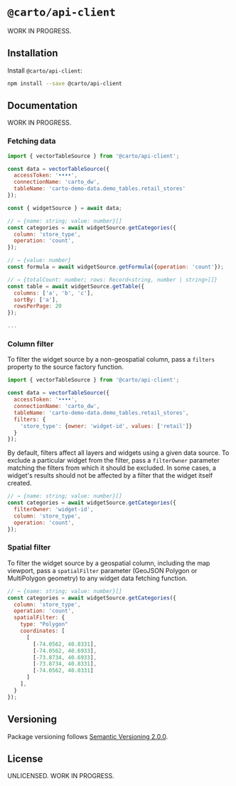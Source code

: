# `@carto/api-client`

WORK IN PROGRESS.

## Installation

Install `@carto/api-client`:

```bash
npm install --save @carto/api-client
```

## Documentation

WORK IN PROGRESS.

### Fetching data

```javascript
import { vectorTableSource } from '@carto/api-client';

const data = vectorTableSource({
  accessToken: '••••',
  connectionName: 'carto_dw',
  tableName: 'carto-demo-data.demo_tables.retail_stores'
});

const { widgetSource } = await data;

// → {name: string; value: number}[]
const categories = await widgetSource.getCategories({
  column: 'store_type',
  operation: 'count',
});

// → {value: number}
const formula = await widgetSource.getFormula({operation: 'count'});

// → {totalCount: number; rows: Record<string, number | string>[]}
const table = await widgetSource.getTable({
  columns: ['a', 'b', 'c'],
  sortBy: ['a'],
  rowsPerPage: 20
});

...
```

### Column filter

To filter the widget source by a non-geospatial column, pass a `filters`
property to the source factory function.

```javascript
import { vectorTableSource } from '@carto/api-client';

const data = vectorTableSource({
  accessToken: '••••',
  connectionName: 'carto_dw',
  tableName: 'carto-demo-data.demo_tables.retail_stores',
  filters: {
    'store_type': {owner: 'widget-id', values: ['retail']}
  }
});
```

By default, filters affect all layers and widgets using a given data source. To
exclude a particular widget from the filter, pass a `filterOwner` parameter
matching the filters from which it should be excluded. In some cases, a widget's
results should not be affected by a filter that the widget itself created.

```javascript
// → {name: string; value: number}[]
const categories = await widgetSource.getCategories({
  filterOwner: 'widget-id',
  column: 'store_type',
  operation: 'count',
});
```

### Spatial filter

To filter the widget source by a geospatial column, including the map viewport,
pass a `spatialFilter` parameter (GeoJSON Polygon or MultiPolygon geometry) to any widget data fetching function.

```javascript
// → {name: string; value: number}[]
const categories = await widgetSource.getCategories({
  column: 'store_type',
  operation: 'count',
  spatialFilter: {
    type: "Polygon"
    coordinates: [
      [
        [-74.0562, 40.8331],
        [-74.0562, 40.6933],
        [-73.8734, 40.6933],
        [-73.8734, 40.8331],
        [-74.0562, 40.8331]
      ]
    ],
  }
});
```

## Versioning

Package versioning follows [Semantic Versioning 2.0.0](https://semver.org/).

## License

UNLICENSED. WORK IN PROGRESS.
